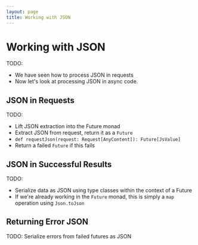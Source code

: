 ```yaml
---
layout: page
title: Working with JSON
---
```


# Working with JSON

TODO:

 - We have seen how to process JSON in requests
 - Now let's look at processing JSON in async code.

## JSON in Requests

TODO:

 - Lift JSON extraction into the Future monad
 - Extract JSON from request, return it as a `Future`
 - `def requestJson(request: Request[AnyContent]): Future[JsValue]`
 - Return a failed `Future` if this fails

## JSON in Successful Results

TODO:

 - Serialize data as JSON using type classes within the context of a Future
 - If we're already working in the `Future` monad, this is simply a `map` operation using `Json.toJson`

## Returning Error JSON

TODO: Serialize errors from failed futures as JSON
